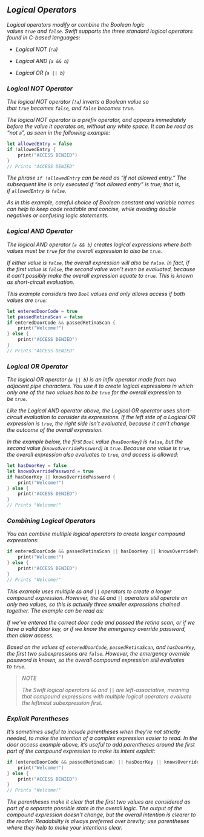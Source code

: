 ## *Logical Operators*

*Logical operators modify or combine the Boolean logic values `true` and `false`. Swift supports the three standard logical operators found in C-based languages:*

- *Logical NOT (`!a`)*

- *Logical AND (`a && b`)*

- *Logical OR (`a || b`)*

### *Logical NOT Operator*

*The logical NOT operator (`!a`) inverts a Boolean value so that `true` becomes `false`, and `false` becomes `true`.*

*The logical NOT operator is a prefix operator, and appears immediately before the value it operates on, without any white space. It can be read as “not `a`”, as seen in the following example:*

```swift
let allowedEntry = false
if !allowedEntry {
    print("ACCESS DENIED")
}
// Prints "ACCESS DENIED"
```

*The phrase `if !allowedEntry` can be read as “if not allowed entry.” The subsequent line is only executed if “not allowed entry” is true; that is, if `allowedEntry` is `false`.*

*As in this example, careful choice of Boolean constant and variable names can help to keep code readable and concise, while avoiding double negatives or confusing logic statements.*

### *Logical AND Operator*

*The logical AND operator (`a && b`) creates logical expressions where both values must be `true` for the overall expression to also be `true`.*

*If either value is `false`, the overall expression will also be `false`. In fact, if the first value is `false`, the second value won’t even be evaluated, because it can’t possibly make the overall expression equate to `true`. This is known as short-circuit evaluation.*

*This example considers two `Bool` values and only allows access if both values are `true`:*

```swift
let enteredDoorCode = true
let passedRetinaScan = false
if enteredDoorCode && passedRetinaScan {
    print("Welcome!")
} else {
    print("ACCESS DENIED")
}
// Prints "ACCESS DENIED"
```

### *Logical OR Operator*

*The logical OR operator (`a || b`) is an infix operator made from two adjacent pipe characters. You use it to create logical expressions in which only one of the two values has to be `true` for the overall expression to be `true`.*

*Like the Logical AND operator above, the Logical OR operator uses short-circuit evaluation to consider its expressions. If the left side of a Logical OR expression is `true`, the right side isn’t evaluated, because it can’t change the outcome of the overall expression.*

*In the example below, the first `Bool` value (`hasDoorKey`) is `false`, but the second value (`knowsOverridePassword`) is `true`. Because one value is `true`, the overall expression also evaluates to `true`, and access is allowed:*

```swift
let hasDoorKey = false
let knowsOverridePassword = true
if hasDoorKey || knowsOverridePassword {
    print("Welcome!")
} else {
    print("ACCESS DENIED")
}
// Prints "Welcome!"
```

### *Combining Logical Operators*

*You can combine multiple logical operators to create longer compound expressions:*

```swift
if enteredDoorCode && passedRetinaScan || hasDoorKey || knowsOverridePassword {
    print("Welcome!")
} else {
    print("ACCESS DENIED")
}
// Prints "Welcome!"
```

*This example uses multiple `&&` and `||` operators to create a longer compound expression. However, the `&&` and `||` operators still operate on only two values, so this is actually three smaller expressions chained together. The example can be read as:*

*If we’ve entered the correct door code and passed the retina scan, or if we have a valid door key, or if we know the emergency override password, then allow access.*

*Based on the values of `enteredDoorCode`, `passedRetinaScan`, and `hasDoorKey`, the first two subexpressions are `false`. However, the emergency override password is known, so the overall compound expression still evaluates to `true`.*

> *NOTE*
> 
> *The Swift logical operators `&&` and `||` are left-associative, meaning that compound expressions with multiple logical operators evaluate the leftmost subexpression first.*

### *Explicit Parentheses*

*It’s sometimes useful to include parentheses when they’re not strictly needed, to make the intention of a complex expression easier to read. In the door access example above, it’s useful to add parentheses around the first part of the compound expression to make its intent explicit:*

```swift
if (enteredDoorCode && passedRetinaScan) || hasDoorKey || knowsOverridePassword {
    print("Welcome!")
} else {
    print("ACCESS DENIED")
}
// Prints "Welcome!"
```

*The parentheses make it clear that the first two values are considered as part of a separate possible state in the overall logic. The output of the compound expression doesn’t change, but the overall intention is clearer to the reader. Readability is always preferred over brevity; use parentheses where they help to make your intentions clear.*

